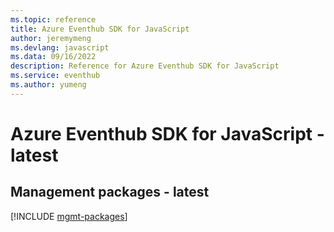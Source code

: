 ```yaml
---
ms.topic: reference
title: Azure Eventhub SDK for JavaScript
author: jeremymeng
ms.devlang: javascript
ms.data: 09/16/2022
description: Reference for Azure Eventhub SDK for JavaScript
ms.service: eventhub
ms.author: yumeng
---
```

# Azure Eventhub SDK for JavaScript - latest

## Management packages - latest
[!INCLUDE [mgmt-packages](eventhub-mgmt-index.md)]